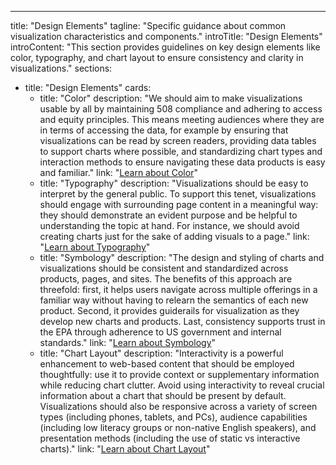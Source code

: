 ---
title: "Design Elements"
tagline: "Specific guidance about common visualization characteristics and components."
introTitle: "Design Elements"
introContent: "This section provides guidelines on key design elements like color, typography, and chart layout to ensure consistency and clarity in visualizations."
sections:
  - title: "Design Elements"
    cards:
      - title: "Color"
        description: "We should aim to make visualizations usable by all by maintaining 508 compliance and adhering to access and equity principles. This means meeting audiences where they are in terms of accessing the data, for example by ensuring that visualizations can be read by screen readers, providing data tables to support charts where possible, and standardizing chart types and interaction methods to ensure navigating these data products is easy and familiar."
        link: "[Learn about Color](url)"
      - title: "Typography"
        description: "Visualizations should be easy to interpret by the general public. To support this tenet, visualizations should engage with surrounding page content in a meaningful way: they should demonstrate an evident purpose and be helpful to understanding the topic at hand. For instance, we should avoid creating charts just for the sake of adding visuals to a page."
        link: "[Learn about Typography](url)"
      - title: "Symbology"
        description: "The design and styling of charts and visualizations should be consistent and standardized across products, pages, and sites. The benefits of this approach are threefold: first, it helps users navigate across multiple offerings in a familiar way without having to relearn the semantics of each new product. Second, it provides guiderails for visualization as they develop new charts and products. Last, consistency supports trust in the EPA through adherence to US government and internal standards."
        link: "[Learn about Symbology](url)"
      - title: "Chart Layout"
        description: "Interactivity is a powerful enhancement to web-based content that should be employed thoughtfully: use it to provide context or supplementary information while reducing chart clutter. Avoid using interactivity to reveal crucial information about a chart that should be present by default. Visualizations should also be responsive across a variety of screen types (including phones, tablets, and PCs), audience capabilities (including low literacy groups or non-native English speakers), and presentation methods (including the use of static vs interactive charts)."
        link: "[Learn about Chart Layout](url)"

